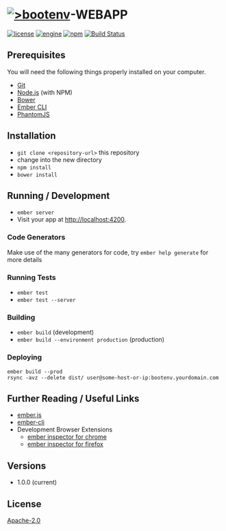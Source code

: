 # [![>bootenv](http://bootenv.com/img/logo-light-transparent-readme-files.png)](http://bootenv.com)-WEBAPP

[![license](https://img.shields.io/badge/license-Apache_2.0-blue.svg)](LICENSE)
[![engine](https://img.shields.io/badge/iojs-v2.3.X-yellow.svg)](http://iojs.org)
[![npm](https://img.shields.io/npm/v/npm.svg)](https://www.npmjs.com)
[![Build Status](https://travis-ci.org/bootenv/bootenv-webapp.svg?branch=master)](https://travis-ci.org/bootenv/bootenv-webapp)

## Prerequisites

You will need the following things properly installed on your computer.

* [Git](http://git-scm.com/)
* [Node.js](http://nodejs.org/) (with NPM)
* [Bower](http://bower.io/)
* [Ember CLI](http://www.ember-cli.com/)
* [PhantomJS](http://phantomjs.org/)

## Installation

* `git clone <repository-url>` this repository
* change into the new directory
* `npm install`
* `bower install`

## Running / Development

* `ember server`
* Visit your app at [http://localhost:4200](http://localhost:4200).

### Code Generators

Make use of the many generators for code, try `ember help generate` for more details

### Running Tests

* `ember test`
* `ember test --server`

### Building

* `ember build` (development)
* `ember build --environment production` (production)

### Deploying

```
ember build --prod
rsync -avz --delete dist/ user@some-host-or-ip:bootenv.yourdomain.com
```

## Further Reading / Useful Links

* [ember.js](http://emberjs.com/)
* [ember-cli](http://www.ember-cli.com/)
* Development Browser Extensions
  * [ember inspector for chrome](https://chrome.google.com/webstore/detail/ember-inspector/bmdblncegkenkacieihfhpjfppoconhi)
  * [ember inspector for firefox](https://addons.mozilla.org/en-US/firefox/addon/ember-inspector/)

## Versions
 
 - 1.0.0 (current)

## License

[Apache-2.0](LICENSE)
